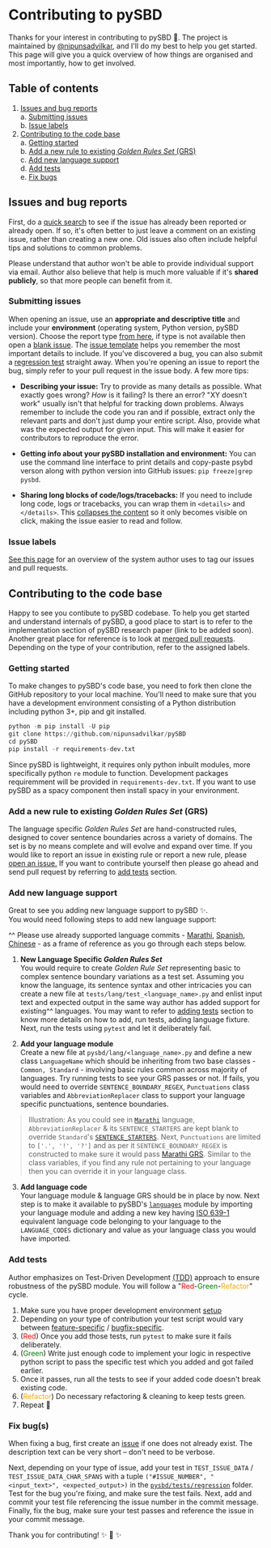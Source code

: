 # Contributing to pySBD
Thanks for your interest in contributing to pySBD 🎉. The project is maintained by [@nipunsadvilkar](https://github.com/nipunsadvilkar), and I'll do my best to help you get started. This page will give you a quick overview of how things are organised and most importantly, how to get involved.

## Table of contents

1. [Issues and bug reports](#issues-and-bug-reports)</br>
    a. [Submitting issues](#submitting-issues)</br>
    b. [Issue labels](#issue-labels)
2. [Contributing to the code base](#contributing-to-the-code-base)</br>
    a. [Getting started](#getting-started)</br>
    b. [Add a new rule to existing *Golden Rules Set* (GRS)](#add-a-new-rule-to-existing-golden-rules-set-grs)</br>
    c. [Add new language support](#add-new-language-support)</br>
    d. [Add tests](#add-tests)</br>
    e. [Fix bugs](#fix-bugs)

## Issues and bug reports
First, do a [quick search](https://github.com/nipunsadvilkar/pySBD/issues?q=is%3Aissue+sort%3Aupdated-desc+is%3Aclosed+is%3Aopen) to see if the issue has already been reported or already open. If so, it's often better to just leave a comment on an existing issue, rather than creating a new one. Old issues also often include helpful tips and solutions to common problems.

Please understand that author won't be able to provide individual support via
email. Author also believe that help is much more valuable if it's **shared publicly**,
so that more people can benefit from it.

### Submitting issues

When opening an issue, use an **appropriate and descriptive title** and include your
**environment** (operating system, Python version, pySBD version). Choose the report type [from here](https://github.com/nipunsadvilkar/pySBD/issues/new/choose), if type is not available then open a [blank issue](https://github.com/nipunsadvilkar/pySBD/issues/new). The
[issue template](https://github.com/nipunsadvilkar/pySBD/issues/new?assignees=&labels=&template=bug_report.md&title=%3CAppropriate+title%3E) helps you
remember the most important details to include. If you've discovered a bug, you
can also submit a [regression test](#fix-bugs) straight away. When you're
opening an issue to report the bug, simply refer to your pull request in the
issue body. A few more tips:

-   **Describing your issue:** Try to provide as many details as possible. What
    exactly goes wrong? _How_ is it failing? Is there an error?
    "XY doesn't work" usually isn't that helpful for tracking down problems. Always
    remember to include the code you ran and if possible, extract only the relevant
    parts and don't just dump your entire script. Also, provide what was the expected output for given input. This will make it easier for contributors to
    reproduce the error.

-   **Getting info about your pySBD installation and environment:** You can use the command line interface to print details and copy-paste psybd verson along with python version into GitHub issues:
    `pip freeze|grep pysbd`.

-   **Sharing long blocks of code/logs/tracebacks:** If you need to include long code,
    logs or tracebacks, you can wrap them in `<details>` and `</details>`. This
    [collapses the content](https://developer.mozilla.org/en/docs/Web/HTML/Element/details)
    so it only becomes visible on click, making the issue easier to read and follow.

### Issue labels

[See this page](https://github.com/nipunsadvilkar/pySBD/labels) for an overview of
the system author uses to tag our issues and pull requests.

## Contributing to the code base

Happy to see you contibute to pySBD codebase. To help you get started and understand internals of pySBD, a good place to start is to refer to the implementation section of pySBD research paper (link to be added soon). Another great place for reference is to look at [merged pull requests](https://github.com/nipunsadvilkar/pySBD/pulls?q=is%3Apr+sort%3Aupdated-desc+is%3Amerged). Depending on the type of your contribution, refer to the assigned labels.

### Getting started
To make changes to pySBD's code base, you need to fork then clone the GitHub repository to your local machine. You'll need to make sure that you have a development environment consisting of a Python distribution including python 3+, pip and git installed.

```python
python -m pip install -U pip
git clone https://github.com/nipunsadvilkar/pySBD
cd pySBD
pip install -r requirements-dev.txt
```
Since pySBD is lightweight, it requires only python inbuilt modules, more specifically python `re` module to function. Development packages requiremment will be provided in `requirements-dev.txt`. If you want to use pySBD as a spacy component then install spacy in your environment.

### Add a new rule to existing *Golden Rules Set* (GRS)
The language specific *Golden Rules Set* are hand-constructed rules, designed to cover sentence boundaries across a variety of domains. The set is by no means complete and will evolve and expand over time. If you would like to report an issue in existing rule or report a new rule, please [open an issue.](#submitting-issues) If you want to contribute yourself then please go ahead and send pull request by referring to [add tests](#add-tests) section.

### Add new language support
Great to see you adding new language support to pySBD ✨.</br>
You would need following steps to add new language support:

^^ Please use already supported language commits - [Marathi](https://github.com/nipunsadvilkar/pySBD/commit/ab39442ece525285e5e83a80e2d2672bba467db7), [Spanish](https://github.com/nipunsadvilkar/pySBD/commit/ed6fb8672e30521e6e5d55bc86b779b2b4cf47dd), [Chinese](https://github.com/nipunsadvilkar/pySBD/commit/092764f896911bb97259720998b636f18980bb62) - as a frame of reference as you go through each steps below.

1. **New Language Specific *Golden Rules Set***</br>
You would require to create *Golden Rule Set* representing basic to complex sentence boundary variations as a test set. Assuming you know the language, its sentence syntax and other intricacies you can create a new file at `tests/lang/test_<language_name>.py` and enlist input text and expected output in the same way author has added support for existing^^ languages. You may want to refer to [adding tests](#adding-tests) section to know more details on how to add, run tests, adding language fixture. Next, run the tests using `pytest` and let it deliberately fail.

2. **Add your language module**</br>
Create a new file at `pysbd/lang/<language_name>.py` and define a new class `LanguageName` which should be inheriting from two base classes - `Common, Standard` - involving basic rules common across majority of languages. Try running tests to see your GRS passes or not. If fails, you would need to override `SENTENCE_BOUNDARY_REGEX`, `Punctuations` class variables and `AbbreviationReplacer` class to support your language specific punctuations, sentence boundaries.

 > Illustration: As you could see in [`Marathi`](https://github.com/nipunsadvilkar/pySBD/blob/master/pysbd/lang/marathi.py) language, `AbbreviationReplacer` & its `SENTENCE_STARTERS` are kept blank to override `Standard`'s [`SENTENCE_STARTERS`](https://github.com/nipunsadvilkar/pySBD/blob/master/pysbd/lang/common/standard.py#L111). Next, `Punctuations` are limited to  `['.', '!', '?']` and as per it `SENTENCE_BOUNDARY_REGEX` is constructed to make sure it would pass [Marathi GRS](https://github.com/nipunsadvilkar/pySBD/blob/master/tests/lang/test_marathi.py). Similar to the class variables, if you find any rule not pertaining to your language then you can override it in your language class.

3. **Add language code**<br>
Your language module & language GRS should be in place by now. Next step is to make it available to pySBD's [`languages`](https://github.com/nipunsadvilkar/pySBD/blob/master/pysbd/languages.py) module by importing your language module and adding a new key having [ISO 639-1](https://en.wikipedia.org/wiki/List_of_ISO_639-1_codes) equivalent language code belonging to your language to the `LANGUAGE_CODES` dictionary and value as your language class you would have imported.

### Add tests
Author emphasizes on Test-Driven Development [(TDD)](https://testdriven.io/test-driven-development/) approach to ensure robustness of the pySBD module. You will follow a "<span style="color: red;">Red</span>-<span style="color: green;">Green</span>-<span style="color: orange;">Refactor</span>" cycle.

1. Make sure you have proper development environment [setup](#getting-started)
2. Depending on your type of contribution your test script would vary between [feature-specific](#add-new-language-support) / [bugfix-specific](#fix-bugs).
3. (<span style="color: red;">Red</span>) Once you add those tests, run `pytest` to make sure it fails deliberately.
4. (<span style="color: green;">Green</span>) Write just enough code to implement your logic in respective python script to pass the specific test which you added and got failed earlier.
5. Once it passes, run all the tests to see if your added code doesn't break existing code.
6. (<span style="color: orange;">Refactor</span>) Do necessary refactoring & cleaning to keep tests green.
7. Repeat 🔁

### Fix bug(s)

When fixing a bug, first create an
[issue](https://github.com/nipunsadvilkar/pySBD/issues) if one does not already exist.
The description text can be very short – don't need to be verbose.

Next, depending on your type of issue, add your test in `TEST_ISSUE_DATA` / `TEST_ISSUE_DATA_CHAR_SPANS` with a tuple `("#ISSUE_NUMBER", "<input_text>", <expected_output>)` in the
[`pysbd/tests/regression`](pysbd/tests/regression) folder. Test for the bug
you're fixing, and make sure the test fails. Next, add and commit your test file
referencing the issue number in the commit message. Finally, fix the bug, make
sure your test passes and reference the issue in your commit message.

Thank you for contributing! ✨ 🍰 ✨
